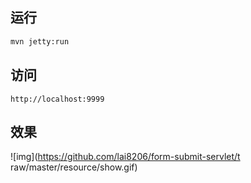 ## 运行
```bash
mvn jetty:run
```

## 访问
`http://localhost:9999`

## 效果

![img](https://github.com/lai8206/form-submit-servlet/t raw/master/resource/show.gif)
